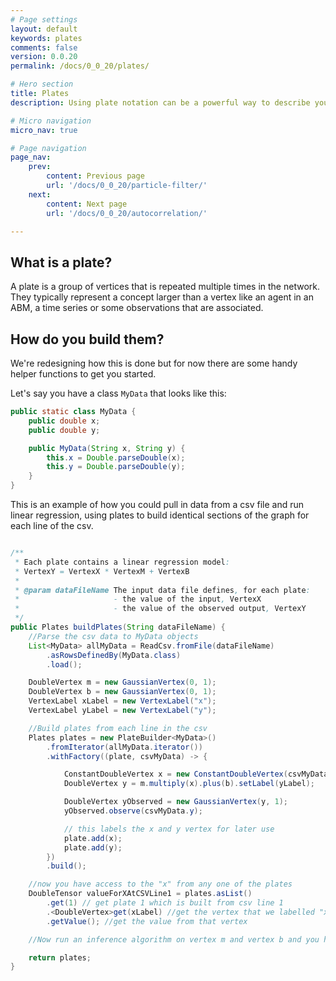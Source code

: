 ```yaml
---
# Page settings
layout: default
keywords: plates
comments: false
version: 0.0.20
permalink: /docs/0_0_20/plates/

# Hero section
title: Plates
description: Using plate notation can be a powerful way to describe your model

# Micro navigation
micro_nav: true

# Page navigation
page_nav:
    prev:
        content: Previous page
        url: '/docs/0_0_20/particle-filter/'
    next:
        content: Next page
        url: '/docs/0_0_20/autocorrelation/'

---
```


## What is a plate?

A plate is a group of vertices that is repeated multiple times in the network. They typically
represent a concept larger than a vertex like an agent in an ABM, a time series or some observations that are
associated.

## How do you build them?

We're redesigning how this is done but for now there are some handy helper functions to get you
started.

Let's say you have a class `MyData` that looks like this:
```java
public static class MyData {
    public double x;
    public double y;

    public MyData(String x, String y) {
        this.x = Double.parseDouble(x);
        this.y = Double.parseDouble(y);
    }
}
```
This is an example of how you could pull in data from a csv file and run linear regression, using
plates to build identical sections of the graph for each line of the csv.

```java

/**
 * Each plate contains a linear regression model:
 * VertexY = VertexX * VertexM + VertexB
 *
 * @param dataFileName The input data file defines, for each plate:
 *                     - the value of the input, VertexX
 *                     - the value of the observed output, VertexY
 */
public Plates buildPlates(String dataFileName) {
    //Parse the csv data to MyData objects
    List<MyData> allMyData = ReadCsv.fromFile(dataFileName)
        .asRowsDefinedBy(MyData.class)
        .load();

    DoubleVertex m = new GaussianVertex(0, 1);
    DoubleVertex b = new GaussianVertex(0, 1);
    VertexLabel xLabel = new VertexLabel("x");
    VertexLabel yLabel = new VertexLabel("y");

    //Build plates from each line in the csv
    Plates plates = new PlateBuilder<MyData>()
        .fromIterator(allMyData.iterator())
        .withFactory((plate, csvMyData) -> {

            ConstantDoubleVertex x = new ConstantDoubleVertex(csvMyData.x).setLabel(xLabel);
            DoubleVertex y = m.multiply(x).plus(b).setLabel(yLabel);

            DoubleVertex yObserved = new GaussianVertex(y, 1);
            yObserved.observe(csvMyData.y);

            // this labels the x and y vertex for later use
            plate.add(x);
            plate.add(y);
        })
        .build();

    //now you have access to the "x" from any one of the plates
    DoubleTensor valueForXAtCSVLine1 = plates.asList()
        .get(1) // get plate 1 which is built from csv line 1
        .<DoubleVertex>get(xLabel) //get the vertex that we labelled "x" in that plate
        .getValue(); //get the value from that vertex

    //Now run an inference algorithm on vertex m and vertex b and you have linear regression

    return plates;
}
```